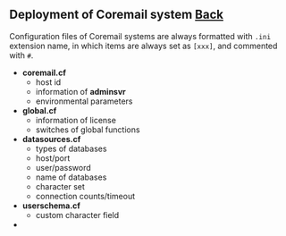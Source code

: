 ## Deployment of Coremail system	[Back](./../coremail.md)

Configuration files of Coremail systems are always formatted with `.ini` extension name, in which items are always set as `[xxx]`, and commented with `#`.

- **coremail.cf**
    - host id
    - information of **adminsvr**
    - environmental parameters
- **global.cf**
    - information of license
    - switches of global functions
- **datasources.cf**
    - types of databases
    - host/port
    - user/password
    - name of databases
    - character set
    - connection counts/timeout
- **userschema.cf**
    - custom character field
- 